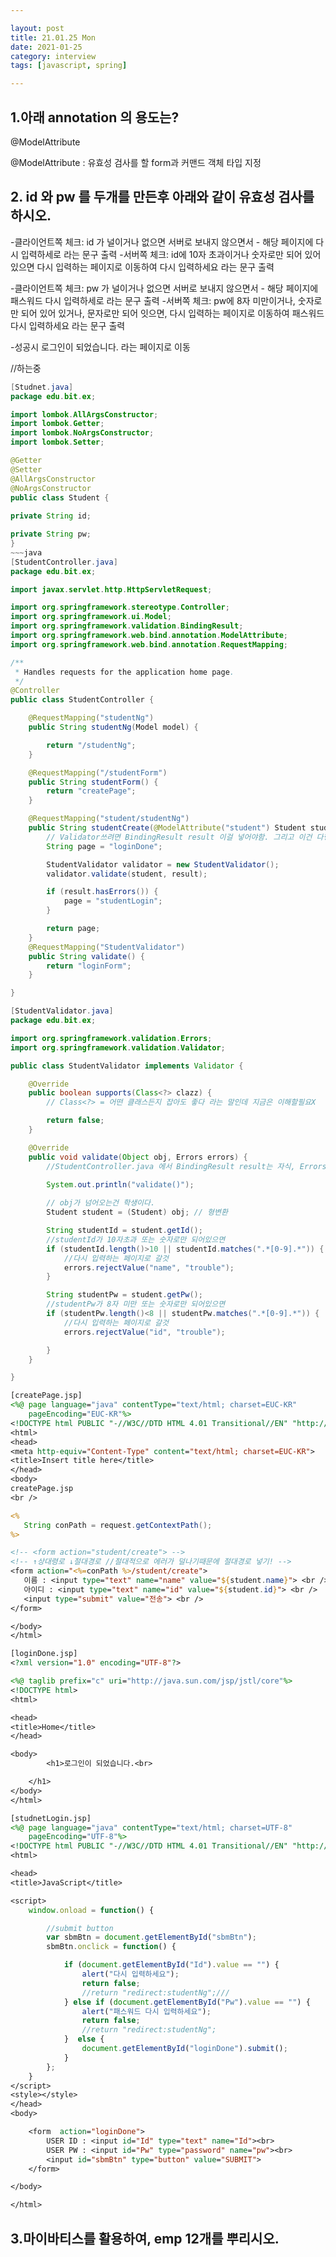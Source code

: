 ```yaml
---

layout: post
title: 21.01.25 Mon
date: 2021-01-25
category: interview
tags: [javascript, spring]

---
```

## 1.아래 annotation 의 용도는? 
@ModelAttribute



@ModelAttribute : 유효성 검사를 할 form과 커맨드 객체 타입 지정


## 2. id 와 pw 를 두개를 만든후 아래와 같이 유효성 검사를 하시오. 

-클라이언트쪽 체크: id 가 널이거나 없으면 서버로 보내지 않으면서 - 해당 페이지에 다시 입력하세로 라는 문구 출력 
-서버쪽 체크: id에 10자 초과이거나 숫자로만 되어 있어 있으면 다시 입력하는 페이지로 이동하여 다시 입력하세요 라는 문구 출력 

-클라이언트쪽 체크: pw 가 널이거나 없으면 서버로 보내지 않으면서 - 해당 페이지에 패스워드 다시 입력하세로 라는 문구 출력 
-서버쪽 체크: pw에 8자 미만이거나, 숫자로만 되어 있어 있거나, 문자로만 되어 잇으면, 다시 입력하는 페이지로 이동하여 패스워드 다시 입력하세요 라는 문구 출력 

-성공시 로그인이 되었습니다. 라는 페이지로 이동 

//하는중
~~~java
[Studnet.java]
package edu.bit.ex;

import lombok.AllArgsConstructor;
import lombok.Getter;
import lombok.NoArgsConstructor;
import lombok.Setter;

@Getter
@Setter
@AllArgsConstructor
@NoArgsConstructor
public class Student {
	
private String id;

private String pw;
}
~~~java
[StudentController.java]
package edu.bit.ex;

import javax.servlet.http.HttpServletRequest;

import org.springframework.stereotype.Controller;
import org.springframework.ui.Model;
import org.springframework.validation.BindingResult;
import org.springframework.web.bind.annotation.ModelAttribute;
import org.springframework.web.bind.annotation.RequestMapping;

/**
 * Handles requests for the application home page.
 */
@Controller
public class StudentController {

	@RequestMapping("studentNg")
	public String studentNg(Model model) {

		return "/studentNg";
	}

	@RequestMapping("/studentForm")
	public String studentForm() {
		return "createPage";
	}

	@RequestMapping("student/studentNg")
	public String studentCreate(@ModelAttribute("student") Student student, BindingResult result) {
		// Validator쓰려면 BindingResult result 이걸 넣어야함. 그리고 이건 다형성이다!
		String page = "loginDone";

		StudentValidator validator = new StudentValidator();
		validator.validate(student, result);

		if (result.hasErrors()) {
			page = "studentLogin";
		}

		return page;
	}
	@RequestMapping("StudentValidator")
	public String validate() {
		return "loginForm";
	}

}
~~~
~~~java
[StudentValidator.java]
package edu.bit.ex;

import org.springframework.validation.Errors;
import org.springframework.validation.Validator;

public class StudentValidator implements Validator {

	@Override
	public boolean supports(Class<?> clazz) {
		// Class<?> = 어떤 클래스든지 잡아도 좋다 라는 말인데 지금은 이해할필요X

		return false;
	}

	@Override
	public void validate(Object obj, Errors errors) {
		//StudentController.java 에서 BindingResult result는 자식, Errors errors가 부모이다★★
		
		System.out.println("validate()");

		// obj가 넘어오는건 학생이다.
		Student student = (Student) obj; // 형변환

		String studentId = student.getId();
		//studentId가 10자초과 또는 숫자로만 되어있으면
		if (studentId.length()>10 || studentId.matches(".*[0-9].*")) {
			//다시 입력하는 페이지로 갈것
			errors.rejectValue("name", "trouble");
		}

		String studentPw = student.getPw();
		//studentPw가 8자 미만 또는 숫자로만 되어있으면
		if (studentPw.length()<8 || studentPw.matches(".*[0-9].*")) {
			//다시 입력하는 페이지로 갈것
			errors.rejectValue("id", "trouble");

		}
	}

}
~~~
~~~jsp
[createPage.jsp]
<%@ page language="java" contentType="text/html; charset=EUC-KR"
    pageEncoding="EUC-KR"%>
<!DOCTYPE html PUBLIC "-//W3C//DTD HTML 4.01 Transitional//EN" "http://www.w3.org/TR/html4/loose.dtd">
<html>
<head>
<meta http-equiv="Content-Type" content="text/html; charset=EUC-KR">
<title>Insert title here</title>
</head>
<body>
createPage.jsp
<br />

<% 
   String conPath = request.getContextPath();
%>

<!-- <form action="student/create"> -->
<!-- ↑상대령로 ↓절대경로 //절대적으로 에러가 덜나기때문에 절대경로 넣기! -->
<form action="<%=conPath %>/student/create">
   이름 : <input type="text" name="name" value="${student.name}"> <br />
   아이디 : <input type="text" name="id" value="${student.id}"> <br />
   <input type="submit" value="전송"> <br />
</form>

</body>
</html>
~~~
~~~jsp
[loginDone.jsp]
<?xml version="1.0" encoding="UTF-8"?>

<%@ taglib prefix="c" uri="http://java.sun.com/jsp/jstl/core"%>
<!DOCTYPE html>
<html>

<head>
<title>Home</title>
</head>

<body>
		<h1>로그인이 되었습니다.<br>

	</h1>
</body>
</html>
~~~
~~~jsp
[studnetLogin.jsp]
<%@ page language="java" contentType="text/html; charset=UTF-8"
    pageEncoding="UTF-8"%>
<!DOCTYPE html PUBLIC "-//W3C//DTD HTML 4.01 Transitional//EN" "http://www.w3.org/TR/html4/loose.dtd">
<html>

<head>
<title>JavaScript</title>

<script>
	window.onload = function() {

		//submit button
		var sbmBtn = document.getElementById("sbmBtn");
		sbmBtn.onclick = function() {

			if (document.getElementById("Id").value == "") {
				alert("다시 입력하세요");
				return false;
				//return "redirect:studentNg";///
			} else if (document.getElementById("Pw").value == "") {
				alert("패스워드 다시 입력하세요");
				return false;
				//return "redirect:studentNg";
			}  else {		
				document.getElementById("loginDone").submit();
			} 
		};
	}
</script>
<style></style>
</head>
<body>

	<form  action="loginDone">
		USER ID : <input id="Id" type="text" name="Id"><br>
		USER PW : <input id="Pw" type="password" name="pw"><br>
		<input id="sbmBtn" type="button" value="SUBMIT">
	</form>

</body>

</html>
~~~

## 3.마이바티스를 활용하여, emp 12개를 뿌리시오. 

